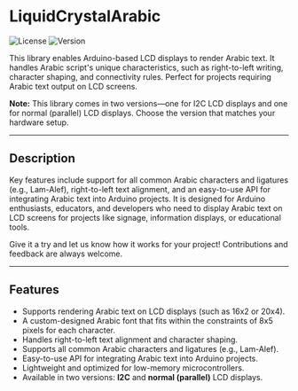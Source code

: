 # LiquidCrystalArabic

![License](https://img.shields.io/badge/license-MIT-blue.svg)
![Version](https://img.shields.io/badge/version-1.0.0-green.svg)

This library enables Arduino-based LCD displays to render Arabic text. It handles Arabic script's unique characteristics, such as right-to-left writing, character shaping, and connectivity rules. Perfect for projects requiring Arabic text output on LCD screens.

**Note:** This library comes in two versions—one for I2C LCD displays and one for normal (parallel) LCD displays. Choose the version that matches your hardware setup.

---

## Description

Key features include support for all common Arabic characters and ligatures (e.g., Lam-Alef), right-to-left text alignment, and an easy-to-use API for integrating Arabic text into Arduino projects. It is designed for Arduino enthusiasts, educators, and developers who need to display Arabic text on LCD screens for projects like signage, information displays, or educational tools.

Give it a try and let us know how it works for your project! Contributions and feedback are always welcome.

---

## Features

- Supports rendering Arabic text on LCD displays (such as 16x2 or 20x4).
- A custom-designed Arabic font that fits within the constraints of 8x5 pixels for each character.
- Handles right-to-left text alignment and character shaping.
- Supports all common Arabic characters and ligatures (e.g., Lam-Alef).
- Easy-to-use API for integrating Arabic text into Arduino projects.
- Lightweight and optimized for low-memory microcontrollers.
- Available in two versions: **I2C** and **normal (parallel)** LCD displays.
